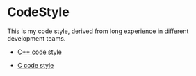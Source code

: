 # CodeStyle

This is my code style, derived from long experience in different development teams.

- [C++ code style](./CPP_CodeStyle.md)

- [C code style](./C_CodeStyle.md)
